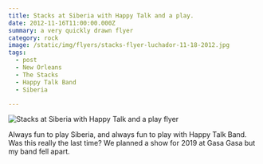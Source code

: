```yaml
---
title: Stacks at Siberia with Happy Talk and a play.
date: 2012-11-16T11:00:00.000Z
summary: a very quickly drawn flyer
category: rock
image: /static/img/flyers/stacks-flyer-luchador-11-18-2012.jpg
tags:
  - post
  - New Orleans
  - The Stacks
  - Happy Talk Band
  - Siberia

---
```


![Stacks at Siberia with Happy Talk and a play flyer](/static/img/flyers/stacks-flyer-luchador-11-18-2012.jpg "Stacks at Siberia with Happy Talk and a play flyer")

Always fun to play Siberia, and always fun to play with Happy Talk Band. Was this really the last time? We planned a show for 2019 at Gasa Gasa but my band fell apart.